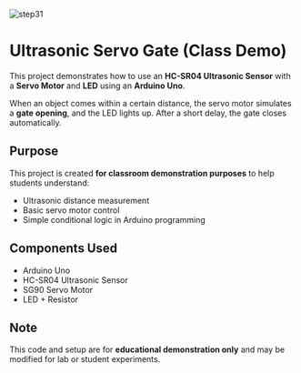 ![step31](https://github.com/user-attachments/assets/d437bf07-28fe-41f8-9ffa-c875a9ee564b)

# Ultrasonic Servo Gate (Class Demo)

This project demonstrates how to use an **HC-SR04 Ultrasonic Sensor** with a **Servo Motor** and **LED** using an **Arduino Uno**.

When an object comes within a certain distance, the servo motor simulates a **gate opening**, and the LED lights up. After a short delay, the gate closes automatically.

## Purpose
This project is created **for classroom demonstration purposes** to help students understand:
- Ultrasonic distance measurement  
- Basic servo motor control  
- Simple conditional logic in Arduino programming

## Components Used
- Arduino Uno  
- HC-SR04 Ultrasonic Sensor  
- SG90 Servo Motor  
- LED + Resistor  

## Note
This code and setup are for **educational demonstration only** and may be modified for lab or student experiments.
